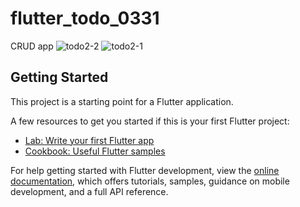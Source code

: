 # flutter_todo_0331





CRUD app
![todo2-2](https://github.com/mimgggg4444/flutter_todo_0331/assets/66135779/7ae9a433-71da-4aa9-baee-717216dee1fa)
![todo2-1](https://github.com/mimgggg4444/flutter_todo_0331/assets/66135779/acc09e00-31e1-4dbd-a480-dc3ba8bdc2a5)

## Getting Started

This project is a starting point for a Flutter application.

A few resources to get you started if this is your first Flutter project:

- [Lab: Write your first Flutter app](https://docs.flutter.dev/get-started/codelab)
- [Cookbook: Useful Flutter samples](https://docs.flutter.dev/cookbook)

For help getting started with Flutter development, view the
[online documentation](https://docs.flutter.dev/), which offers tutorials,
samples, guidance on mobile development, and a full API reference.
